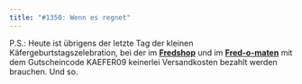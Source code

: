 ```yaml
---
title: "#1350: Wenn es regnet"
---
```


P.S.: 
Heute ist übrigens der letzte Tag der kleinen Käfergeburtstagszelebration, bei der im <a href="http://fredshop.spreadshirt.net/de/DE/Shop"><strong>Fredshop</strong></a> und im <a href="http://fred-o-mat.spreadshirt.net/de/DE/Shop"><strong>Fred-o-maten</strong></a> mit dem Gutscheincode KAEFER09 keinerlei Versandkosten bezahlt werden brauchen. 
Und so.

